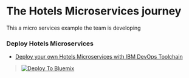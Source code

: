 # The Hotels Microservices journey

This a micro services example the team is developing


### Deploy Hotels Microservices
* [Deploy your own Hotels Microservices with IBM DevOps Toolchain](TOOLCHAIN-README.md)
> [![Deploy To Bluemix](./.bluemix/create_toolchain_button.png)](https://console.ng.bluemix.net/devops/setup/deploy?repository=https%3A%2F%2Fgithub.com%2Fsachinjha75%2FHotels.com.git&cm_mmc=github-readme--native-_-hotels-_-create-toolchain&cm_mmca1=000019RT&cm_mmca2=10004796)


